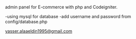 admin panel for E-commerce with php and Codeigniter.

-using mysql for database
-add username and password from config/database.php

yasser.alaaeldin1995@gmail.com

